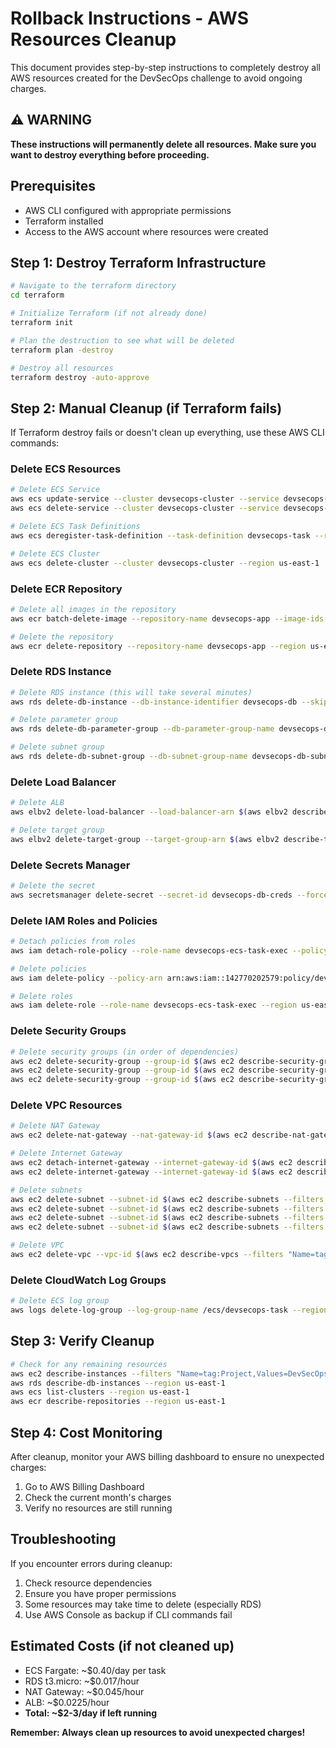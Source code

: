 # Rollback Instructions - AWS Resources Cleanup

This document provides step-by-step instructions to completely destroy all AWS resources created for the DevSecOps challenge to avoid ongoing charges.

## ⚠️ WARNING
**These instructions will permanently delete all resources. Make sure you want to destroy everything before proceeding.**

## Prerequisites
- AWS CLI configured with appropriate permissions
- Terraform installed
- Access to the AWS account where resources were created

## Step 1: Destroy Terraform Infrastructure

```bash
# Navigate to the terraform directory
cd terraform

# Initialize Terraform (if not already done)
terraform init

# Plan the destruction to see what will be deleted
terraform plan -destroy

# Destroy all resources
terraform destroy -auto-approve
```

## Step 2: Manual Cleanup (if Terraform fails)

If Terraform destroy fails or doesn't clean up everything, use these AWS CLI commands:

### Delete ECS Resources
```bash
# Delete ECS Service
aws ecs update-service --cluster devsecops-cluster --service devsecops-service --desired-count 0 --region us-east-1
aws ecs delete-service --cluster devsecops-cluster --service devsecops-service --region us-east-1

# Delete ECS Task Definitions
aws ecs deregister-task-definition --task-definition devsecops-task --region us-east-1

# Delete ECS Cluster
aws ecs delete-cluster --cluster devsecops-cluster --region us-east-1
```

### Delete ECR Repository
```bash
# Delete all images in the repository
aws ecr batch-delete-image --repository-name devsecops-app --image-ids imageTag=latest --region us-east-1

# Delete the repository
aws ecr delete-repository --repository-name devsecops-app --region us-east-1
```

### Delete RDS Instance
```bash
# Delete RDS instance (this will take several minutes)
aws rds delete-db-instance --db-instance-identifier devsecops-db --skip-final-snapshot --region us-east-1

# Delete parameter group
aws rds delete-db-parameter-group --db-parameter-group-name devsecops-db-param-group --region us-east-1

# Delete subnet group
aws rds delete-db-subnet-group --db-subnet-group-name devsecops-db-subnet-group --region us-east-1
```

### Delete Load Balancer
```bash
# Delete ALB
aws elbv2 delete-load-balancer --load-balancer-arn $(aws elbv2 describe-load-balancers --names devsecops-alb --region us-east-1 --query 'LoadBalancers[0].LoadBalancerArn' --output text) --region us-east-1

# Delete target group
aws elbv2 delete-target-group --target-group-arn $(aws elbv2 describe-target-groups --names devsecops-target-group --region us-east-1 --query 'TargetGroups[0].TargetGroupArn' --output text) --region us-east-1
```

### Delete Secrets Manager
```bash
# Delete the secret
aws secretsmanager delete-secret --secret-id devsecops-db-creds --force-delete-without-recovery --region us-east-1
```

### Delete IAM Roles and Policies
```bash
# Detach policies from roles
aws iam detach-role-policy --role-name devsecops-ecs-task-exec --policy-arn arn:aws:iam::142770202579:policy/devsecops-ecs-task-exec-policy --region us-east-1

# Delete policies
aws iam delete-policy --policy-arn arn:aws:iam::142770202579:policy/devsecops-ecs-task-exec-policy --region us-east-1

# Delete roles
aws iam delete-role --role-name devsecops-ecs-task-exec --region us-east-1
```

### Delete Security Groups
```bash
# Delete security groups (in order of dependencies)
aws ec2 delete-security-group --group-id $(aws ec2 describe-security-groups --filters "Name=group-name,Values=devsecops-ecs-sg" --region us-east-1 --query 'SecurityGroups[0].GroupId' --output text) --region us-east-1
aws ec2 delete-security-group --group-id $(aws ec2 describe-security-groups --filters "Name=group-name,Values=devsecops-rds-sg" --region us-east-1 --query 'SecurityGroups[0].GroupId' --output text) --region us-east-1
aws ec2 delete-security-group --group-id $(aws ec2 describe-security-groups --filters "Name=group-name,Values=devsecops-alb-sg" --region us-east-1 --query 'SecurityGroups[0].GroupId' --output text) --region us-east-1
```

### Delete VPC Resources
```bash
# Delete NAT Gateway
aws ec2 delete-nat-gateway --nat-gateway-id $(aws ec2 describe-nat-gateways --filters "Name=tag:Name,Values=devsecops-nat-gateway" --region us-east-1 --query 'NatGateways[0].NatGatewayId' --output text) --region us-east-1

# Delete Internet Gateway
aws ec2 detach-internet-gateway --internet-gateway-id $(aws ec2 describe-internet-gateways --filters "Name=tag:Name,Values=devsecops-igw" --region us-east-1 --query 'InternetGateways[0].InternetGatewayId' --output text) --vpc-id $(aws ec2 describe-vpcs --filters "Name=tag:Name,Values=devsecops-vpc" --region us-east-1 --query 'Vpcs[0].VpcId' --output text) --region us-east-1
aws ec2 delete-internet-gateway --internet-gateway-id $(aws ec2 describe-internet-gateways --filters "Name=tag:Name,Values=devsecops-igw" --region us-east-1 --query 'InternetGateways[0].InternetGatewayId' --output text) --region us-east-1

# Delete subnets
aws ec2 delete-subnet --subnet-id $(aws ec2 describe-subnets --filters "Name=tag:Name,Values=devsecops-private-subnet-1" --region us-east-1 --query 'Subnets[0].SubnetId' --output text) --region us-east-1
aws ec2 delete-subnet --subnet-id $(aws ec2 describe-subnets --filters "Name=tag:Name,Values=devsecops-private-subnet-2" --region us-east-1 --query 'Subnets[0].SubnetId' --output text) --region us-east-1
aws ec2 delete-subnet --subnet-id $(aws ec2 describe-subnets --filters "Name=tag:Name,Values=devsecops-public-subnet-1" --region us-east-1 --query 'Subnets[0].SubnetId' --output text) --region us-east-1
aws ec2 delete-subnet --subnet-id $(aws ec2 describe-subnets --filters "Name=tag:Name,Values=devsecops-public-subnet-2" --region us-east-1 --query 'Subnets[0].SubnetId' --output text) --region us-east-1

# Delete VPC
aws ec2 delete-vpc --vpc-id $(aws ec2 describe-vpcs --filters "Name=tag:Name,Values=devsecops-vpc" --region us-east-1 --query 'Vpcs[0].VpcId' --output text) --region us-east-1
```

### Delete CloudWatch Log Groups
```bash
# Delete ECS log group
aws logs delete-log-group --log-group-name /ecs/devsecops-task --region us-east-1
```

## Step 3: Verify Cleanup

```bash
# Check for any remaining resources
aws ec2 describe-instances --filters "Name=tag:Project,Values=DevSecOpsChallenge" --region us-east-1
aws rds describe-db-instances --region us-east-1
aws ecs list-clusters --region us-east-1
aws ecr describe-repositories --region us-east-1
```

## Step 4: Cost Monitoring

After cleanup, monitor your AWS billing dashboard to ensure no unexpected charges:
1. Go to AWS Billing Dashboard
2. Check the current month's charges
3. Verify no resources are still running

## Troubleshooting

If you encounter errors during cleanup:
1. Check resource dependencies
2. Ensure you have proper permissions
3. Some resources may take time to delete (especially RDS)
4. Use AWS Console as backup if CLI commands fail

## Estimated Costs (if not cleaned up)

- ECS Fargate: ~$0.40/day per task
- RDS t3.micro: ~$0.017/hour
- NAT Gateway: ~$0.045/hour
- ALB: ~$0.0225/hour
- **Total: ~$2-3/day if left running**

**Remember: Always clean up resources to avoid unexpected charges!** 